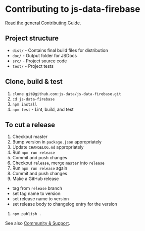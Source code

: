 # Contributing to js-data-firebase

[Read the general Contributing Guide](http://js-data.io/docs/contributing).

## Project structure

* `dist/` - Contains final build files for distribution
* `doc/` - Output folder for JSDocs
* `src/` - Project source code
* `test/` - Project tests

## Clone, build & test

1. `clone git@github.com:js-data/js-data-firebase.git`
1. `cd js-data-firebase`
1. `npm install`
1. `npm test` - Lint, build, and test

## To cut a release

1. Checkout master
1. Bump version in `package.json` appropriately
1. Update `CHANGELOG.md` appropriately
1. Run `npm run release`
1. Commit and push changes
1. Checkout `release`, merge `master` into `release`
1. Run `npm run release` again
1. Commit and push changes
1. Make a GitHub release
  - tag from `release` branch
  - set tag name to version
  - set release name to version
  - set release body to changelog entry for the version
1. `npm publish .`

See also [Community & Support](http://js-data.io/docs/community).
